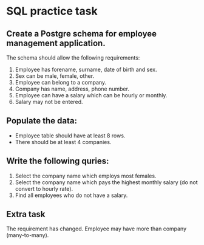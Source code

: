 # SQL practice task

## Create a Postgre schema for employee management application.

The schema should allow the following requirements:

1. Employee has forename, surname, date of birth and sex.
2. Sex can be male, female, other.
3. Employee can belong to a company.
4. Company has name, address, phone number.
4. Employee can have a salary which can be hourly or monthly.
5. Salary may not be entered.

## Populate the data:
- Employee table should have at least 8 rows.
- There should be at least 4 companies.

## Write the following quries:

1. Select the company name which employs most females.
2. Select the company name which pays the highest monthly salary (do not convert to hourly rate).
3. Find all employees who do not have a salary.

## Extra task

The requirement has changed. Employee may have more than company (many-to-many).




